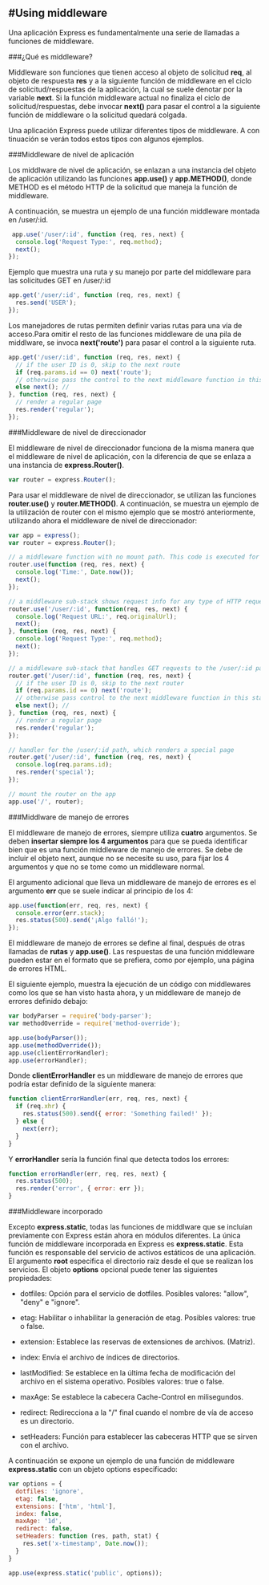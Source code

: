 #Using middleware
---

Una aplicación Express es fundamentalmente una serie de llamadas a funciones de middleware.

###¿Qué es middleware?

Middleware son funciones que tienen acceso al objeto de solicitud __req__, al objeto de respuesta __res__ y a la siguiente función de middleware en el ciclo de solicitud/respuestas de la aplicación, la cual se suele denotar por la variable __next__. Si la función middleware actual no finaliza el ciclo de solicitud/respuestas, debe invocar __next()__ para pasar el control a la siguiente función de middleware o la solicitud quedará colgada.

Una aplicación Express puede utilizar diferentes tipos de middleware. A con
tinuación se verán todos estos tipos con algunos ejemplos.

###Middleware de nivel de aplicación

Los middlware de nivel de aplicación, se enlazan a una instancia del objeto de aplicación utilizando las funciones __app.use()__ y __app.METHOD()__, donde METHOD es el método HTTP de la solicitud que maneja la función de middleware.

A continuación, se muestra un ejemplo de una función middleware montada en /user/:id.

```js
 app.use('/user/:id', function (req, res, next) {
  console.log('Request Type:', req.method);
  next();
});
```

Ejemplo que muestra una ruta y su manejo por parte del middleware para las solicitudes GET en /user/:id

```js
app.get('/user/:id', function (req, res, next) {
  res.send('USER');
});
```

Los manejadores de rutas permiten definir varias rutas para una vía de acceso.Para omitir el resto de las funciones middleware de una pila de middlware, se invoca __next('route')__ para pasar el control a la siguiente ruta.

```js
app.get('/user/:id', function (req, res, next) {
  // if the user ID is 0, skip to the next route
  if (req.params.id == 0) next('route');
  // otherwise pass the control to the next middleware function in this stack
  else next(); //
}, function (req, res, next) {
  // render a regular page
  res.render('regular');
});
```

###Middleware de nivel de direccionador

El middleware de nivel de direccionador funciona de la misma manera que el middleware de nivel de aplicación, con la diferencia de que se enlaza a una instancia de __express.Router()__.

```js
var router = express.Router();
```
Para usar el middleware de nivel de direccionador, se utilizan las funciones __router.use()__ y __router.METHOD()__. A continuación, se muestra un ejemplo de la utilización de router con el mismo ejemplo que se mostró anteriormente, utilizando ahora el middleware de nivel de direccionador:

```js
var app = express();
var router = express.Router();

// a middleware function with no mount path. This code is executed for every request to the router
router.use(function (req, res, next) {
  console.log('Time:', Date.now());
  next();
});

// a middleware sub-stack shows request info for any type of HTTP request to the /user/:id path
router.use('/user/:id', function(req, res, next) {
  console.log('Request URL:', req.originalUrl);
  next();
}, function (req, res, next) {
  console.log('Request Type:', req.method);
  next();
});

// a middleware sub-stack that handles GET requests to the /user/:id path
router.get('/user/:id', function (req, res, next) {
  // if the user ID is 0, skip to the next router
  if (req.params.id == 0) next('route');
  // otherwise pass control to the next middleware function in this stack
  else next(); //
}, function (req, res, next) {
  // render a regular page
  res.render('regular');
});

// handler for the /user/:id path, which renders a special page
router.get('/user/:id', function (req, res, next) {
  console.log(req.params.id);
  res.render('special');
});

// mount the router on the app
app.use('/', router);
```

###Middlware de manejo de errores

El middleware de manejo de errores, siempre utiliza __cuatro__ argumentos. Se deben __insertar siempre los 4 argumentos__ para que se pueda identificar bien que es una función middleware de manejo de errores. Se debe de incluir el objeto next, aunque no se necesite su uso, para fijar los 4 argumentos y que no se tome como un middleware normal.

El argumento adicional que lleva un middleware de manejo de errores es el argumento __err__ que se suele indicar al principio de los 4:

```js
app.use(function(err, req, res, next) {
  console.error(err.stack);
  res.status(500).send('¡Algo falló!');
});
```

El middleware de manejo de errores se define al final, después de otras llamadas de __rutas__ y __app.use()__. Las respuestas de una función middleware pueden estar en el formato que se prefiera, como por ejemplo, una página de errores HTML.

El siguiente ejemplo, muestra la ejecución de un código con middlewares como los que se han visto hasta ahora, y un middleware de manejo de errores definido debajo:

```js
var bodyParser = require('body-parser');
var methodOverride = require('method-override');

app.use(bodyParser());
app.use(methodOverride());
app.use(clientErrorHandler);
app.use(errorHandler);
```

Donde __clientErrorHandler__ es un middleware de manejo de errores que podría estar definido de la siguiente manera:

```js
function clientErrorHandler(err, req, res, next) {
  if (req.xhr) {
    res.status(500).send({ error: 'Something failed!' });
  } else {
    next(err);
  }
}
```

Y __errorHandler__ sería la función final que detecta todos los errores:

```js
function errorHandler(err, req, res, next) {
  res.status(500);
  res.render('error', { error: err });
}
```

###Middleware incorporado

Excepto __express.static__, todas las funciones de middlware que se incluían previamente con Express están ahora en módulos diferentes. La única función de middleware incorporada en Express es __express.static__. Esta función es responsable del servicio de activos estáticos de una aplicación.
El argumento __root__ especifica el directorio raíz desde el que se realizan los servicios.
El objeto __options__ opcional puede tener las siguientes propiedades:

* dotfiles: Opción para el servicio de dotfiles. Posibles valores: "allow", "deny" e "ignore".

* etag: Habilitar o inhabilitar la generación de etag. Posibles valores: true o false.

* extension: Establece las reservas de extensiones de archivos. (Matriz).

* index: Envía el archivo de índices de directorios.

* lastModified: Se establece en la última fecha de modificación del archivo en el sistema operativo. Posibles valores: true o false.

* maxAge: Se establece la cabecera Cache-Control en milisegundos.

* redirect: Redirecciona a la "/" final cuando el nombre de vía de acceso es un directorio.

* setHeaders: Función para establecer las cabeceras HTTP que se sirven con el archivo.

A continuación se expone un ejemplo de una función de middleware __express.static__ con un objeto options especificado:

```js
var options = {
  dotfiles: 'ignore',
  etag: false,
  extensions: ['htm', 'html'],
  index: false,
  maxAge: '1d',
  redirect: false,
  setHeaders: function (res, path, stat) {
    res.set('x-timestamp', Date.now());
  }
}

app.use(express.static('public', options));
```


